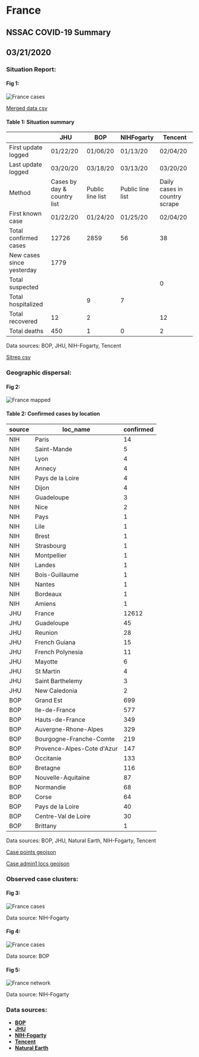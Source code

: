 # France
## NSSAC COVID-19 Summary
## 03/21/2020



### Situation Report:
#### Fig 1:
![France cases](../merged_histories/France_merged_histories.png)

[Merged data csv](https://github.com/SchlittDataSci/SchlittDataSci.github.io/blob/master/data/tables/France_merged_daily.csv)

#### Table 1: Situation summary


|                           | JHU                         | BOP              | NIHFogarty       | Tencent                       |
|---------------------------|-----------------------------|------------------|------------------|-------------------------------|
| First update logged       | 01/22/20                    | 01/06/20         | 01/13/20         | 02/04/20                      |
| Last update logged        | 03/20/20                    | 03/18/20         | 03/13/20         | 03/20/20                      |
| Method                    | Cases by day & country list | Public line list | Public line list | Daily cases in country scrape |
| First known case          | 01/22/20                    | 01/24/20         | 01/25/20         | 02/04/20                      |
| Total confirmed cases     | 12726                       | 2859             | 56               | 38                            |
| New cases since yesterday | 1779                        |                  |                  |                               |
| Total suspected           |                             |                  |                  | 0                             |
| Total hospitalized        |                             | 9                | 7                |                               |
| Total recovered           | 12                          | 2                |                  | 12                            |
| Total deaths              | 450                         | 1                | 0                | 2                             |

Data sources: BOP, JHU, NIH-Fogarty, Tencent


[Sitrep csv](https://github.com/SchlittDataSci/SchlittDataSci.github.io/blob/master/data/tables/France_sitrep.csv)

### Geographic dispersal:
#### Fig 2:
![France mapped](../case_locs/France_case_locs.png)

#### Table 2: Confirmed cases by location


| source   | loc_name                   |   confirmed |
|----------|----------------------------|-------------|
| NIH      | Paris                      |          14 |
| NIH      | Saint-Mande                |           5 |
| NIH      | Lyon                       |           4 |
| NIH      | Annecy                     |           4 |
| NIH      | Pays de la Loire           |           4 |
| NIH      | Dijon                      |           4 |
| NIH      | Guadeloupe                 |           3 |
| NIH      | Nice                       |           2 |
| NIH      | Pays                       |           1 |
| NIH      | Lile                       |           1 |
| NIH      | Brest                      |           1 |
| NIH      | Strasbourg                 |           1 |
| NIH      | Montpellier                |           1 |
| NIH      | Landes                     |           1 |
| NIH      | Bois-Guillaume             |           1 |
| NIH      | Nantes                     |           1 |
| NIH      | Bordeaux                   |           1 |
| NIH      | Amiens                     |           1 |
| JHU      | France                     |       12612 |
| JHU      | Guadeloupe                 |          45 |
| JHU      | Reunion                    |          28 |
| JHU      | French Guiana              |          15 |
| JHU      | French Polynesia           |          11 |
| JHU      | Mayotte                    |           6 |
| JHU      | St Martin                  |           4 |
| JHU      | Saint Barthelemy           |           3 |
| JHU      | New Caledonia              |           2 |
| BOP      | Grand Est                  |         699 |
| BOP      | Ile-de-France              |         577 |
| BOP      | Hauts-de-France            |         349 |
| BOP      | Auvergne-Rhone-Alpes       |         329 |
| BOP      | Bourgogne-Franche-Comte    |         219 |
| BOP      | Provence-Alpes-Cote d'Azur |         147 |
| BOP      | Occitanie                  |         133 |
| BOP      | Bretagne                   |         116 |
| BOP      | Nouvelle-Aquitaine         |          87 |
| BOP      | Normandie                  |          68 |
| BOP      | Corse                      |          64 |
| BOP      | Pays de la Loire           |          40 |
| BOP      | Centre-Val de Loire        |          30 |
| BOP      | Brittany                   |           1 |

Data sources: BOP, JHU, Natural Earth, NIH-Fogarty, Tencent


[Case points geojson](https://github.com/SchlittDataSci/SchlittDataSci.github.io/blob/master/data/shapes/France_case_locs.geojson)

[Case admin1 locs geojson](https://github.com/SchlittDataSci/SchlittDataSci.github.io/blob/master/data/shapes/France_admin1_locs.geojson)

### Observed case clusters:
#### Fig 3:
![France cases](../cluster_analysis/France_imported_cases_NIHFogarty.png)



Data source: NIH-Fogarty


#### Fig 4:
![France cases](../cluster_analysis/France_imported_cases_BOP.png)



Data source: BOP


#### Fig 5:
![France network](../autochthonous_networks/France_network.png)



Data source: NIH-Fogarty


### Data sources:
* **[BOP](https://github.com/beoutbreakprepared/nCoV2019)**
* **[JHU](https://github.com/CSSEGISandData/COVID-19)** 
* **[NIH-Fogarty](https://docs.google.com/spreadsheets/d/1jS24DjSPVWa4iuxuD4OAXrE3QeI8c9BC1hSlqr-NMiU/edit#gid=1187587451)** 
* **[Tencent](https://news.qq.com/zt2020/page/feiyan.htm)**
* **[Natural Earth](https://www.naturalearthdata.com/forums/forum/natural-earth-map-data/cultural-vectors/admin-1-states-provinces-and-their-boundaries/)**

<!-- Global site tag (gtag.js) - Google Analytics -->
<script async src="https://www.googletagmanager.com/gtag/js?id=UA-158816269-1"></script>
<script>
  window.dataLayer = window.dataLayer || [];
  function gtag(){dataLayer.push(arguments);}
  gtag('js', new Date());

  gtag('config', 'UA-158816269-1');
</script>
